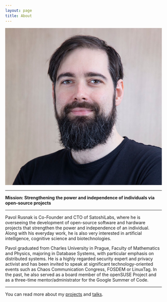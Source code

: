 ```yaml
---
layout: page
title: About
---
```


![photo](/assets/photo.jpg)

----

**Mission: Strengthening the power and independence of individuals via open-source projects**

----

Pavol Rusnak is Co-Founder and CTO of SatoshiLabs, where he is overseeing
the development of open-source software and hardware projects
that strengthen the power and independence of an individual.
Along with his everyday work, he is also very interested in
artificial intelligence, cognitive science and biotechnologies.

Pavol graduated from Charles University in Prague, Faculty of Mathematics and
Physics, majoring in Database Systems, with particular emphasis on distributed
systems. He is a highly regarded security expert and privacy activist and has
been invited to speak at significant technology-oriented events such as Chaos
Communication Congress, FOSDEM or LinuxTag. In the past, he also served as a
board member of the openSUSE Project and as a three-time mentor/administrator
for the Google Summer of Code.

----

You can read more about my [projects](/projects) and [talks](/talks).

